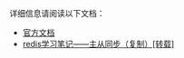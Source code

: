 详细信息请阅读以下文档：

- [官方文档](https://redis.io/topics/replication)
- [redis学习笔记——主从同步（复制）[转载]](https://www.cnblogs.com/lukexwang/p/4711977.html)

